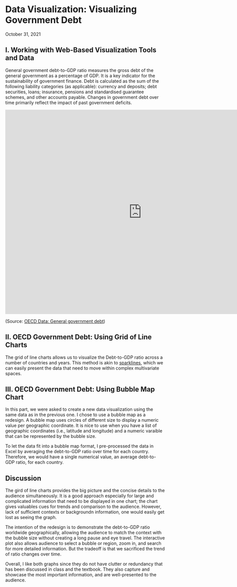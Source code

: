# Data Visualization: Visualizing Government Debt
October 31, 2021

## I. Working with Web-Based Visualization Tools and Data
General government debt-to-GDP ratio measures the gross debt of the general government as a percentage of GDP. It is a key indicator for the sustainability of government finance. Debt is calculated as the sum of the following liability categories (as applicable): currency and deposits; debt securities, loans; insurance, pensions and standardised guarantee schemes, and other accounts payable. Changes in government debt over time primarily reflect the impact of past government deficits.

<iframe src="https://data.oecd.org/chart/6vtc" width="860" height="645" style="border: 0" mozallowfullscreen="true" webkitallowfullscreen="true" allowfullscreen="true"><a href="https://data.oecd.org/chart/6vtc" target="_blank">OECD Chart: General government debt, Total, % of GDP, Annual, 2020</a></iframe>

(Source: [OECD Data: General government debt](https://data.oecd.org/gga/general-government-debt.htm))

## II. OECD Government Debt: Using Grid of Line Charts

The grid of line charts allows us to visualize the Debt-to-GDP ratio across a number of countries and years. This method is akin to [sparklines](https://www.edwardtufte.com/bboard/q-and-a-fetch-msg?msg_id=0001OR), which we can easily present the data that need to move within complex multivariate spaces.

<div class="flourish-embed flourish-chart" data-src="visualisation/7691541"><script src="https://public.flourish.studio/resources/embed.js"></script></div>

## III. OECD Government Debt: Using Bubble Map Chart

In this part, we were asked to create a new data visualization using the same data as in the previous one. I chose to use a bubble map as a redesign. A bubble map uses circles of different size to display a numeric value per geographic coordinate. It is nice to use when you have a list of geographic coordinates (i.e., latitude and longitude) and a numeric varaible that can be represented by the bubble size.

To let the data fit into a bubble map format, I pre-processed the data in Excel by averaging the debt-to-GDP ratio over time for each country. Therefore, we would have a single numerical value, an average debt-to-GDP ratio, for each country.

<div class="flourish-embed flourish-map" data-src="visualisation/7692104"><script src="https://public.flourish.studio/resources/embed.js"></script></div>

## Discussion
The gird of line charts provides the big picture and the concise details to the audience simultaneously. It is a good approach especially for large and complicated information that need to be displayed in one chart; the chart gives valuables cues for trends and comparison to the audience. However, lack of sufficient contexts or backgroundn information, one would easily get lost as seeing the graph.

The intention of the redesign is to demonstrate the debt-to-GDP ratio worldwide geographically, allowing the audience to match the context with the bubble size without creating a long pause and eye travel. The interactive plot also allows audience to select a bubble or region, zoom in, and search for more detailed information. But the tradeoff is that we sacrificed the trend of ratio changes over time.

Overall, I like both graphs since they do not have clutter or redundancy that has been discussed in class and the textbook. They also capture and showcase the most important information, and are well-presented to the audience.
